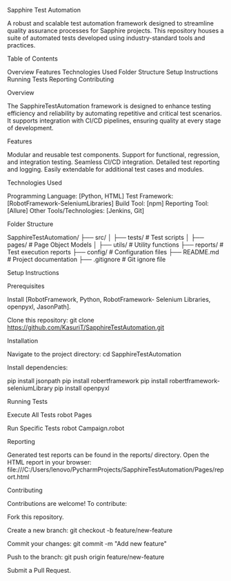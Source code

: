 Sapphire Test Automation

A robust and scalable test automation framework designed to streamline quality assurance processes for Sapphire projects. This repository houses a suite of automated tests developed using industry-standard tools and practices.

Table of Contents

Overview
Features
Technologies Used
Folder Structure
Setup Instructions
Running Tests
Reporting
Contributing

Overview

The SapphireTestAutomation framework is designed to enhance testing efficiency and reliability by automating repetitive and critical test scenarios. It supports integration with CI/CD pipelines, ensuring quality at every stage of development.

Features

Modular and reusable test components.
Support for functional, regression, and integration testing.
Seamless CI/CD integration.
Detailed test reporting and logging.
Easily extendable for additional test cases and modules.

Technologies Used

Programming Language: [Python, HTML]
Test Framework: [RobotFramework-SeleniumLibraries]
Build Tool: [npm]
Reporting Tool: [Allure]
Other Tools/Technologies: [Jenkins, Git]

Folder Structure

SapphireTestAutomation/
├── src/
│   ├── tests/               # Test scripts
│   ├── pages/               # Page Object Models
│   ├── utils/               # Utility functions
├── reports/                 # Test execution reports
├── config/                  # Configuration files
├── README.md                # Project documentation
├── .gitignore               # Git ignore file

Setup Instructions

Prerequisites

Install [RobotFramework, Python, RobotFramework- Selenium Libraries, openpyxl, JasonPath].

Clone this repository:
git clone https://github.com/KasuriT/SapphireTestAutomation.git

Installation

Navigate to the project directory:
cd SapphireTestAutomation

Install dependencies:

pip install jsonpath
pip install robertframework
pip install robertframework-seleniumLibrary
pip install openpyxl

Running Tests

Execute All Tests 
robot Pages

Run Specific Tests
robot Campaign.robot

Reporting

Generated test reports can be found in the reports/ directory. Open the HTML report in your browser:
file:///C:/Users/lenovo/PycharmProjects/SapphireTestAutomation/Pages/report.html

Contributing

Contributions are welcome! To contribute:

Fork this repository.

Create a new branch:
git checkout -b feature/new-feature

Commit your changes:
git commit -m "Add new feature"

Push to the branch:
git push origin feature/new-feature

Submit a Pull Request.





